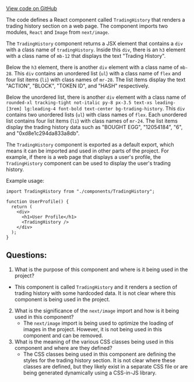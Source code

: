 [View code on GitHub](zoo-labs/zoo/blob/master/core/src/sections/my-nft/TradingHistory.tsx)

The code defines a React component called `TradingHistory` that renders a trading history section on a web page. The component imports two modules, `React` and `Image` from `next/image`. 

The `TradingHistory` component returns a JSX element that contains a `div` with a class name of `tradingHistory`. Inside this `div`, there is an `h3` element with a class name of `mb-12` that displays the text "Trading History". 

Below the `h3` element, there is another `div` element with a class name of `mb-28`. This `div` contains an unordered list (`ul`) with a class name of `flex` and four list items (`li`) with class names of `mr-28`. The list items display the text "ACTION", "BLOCK", "TOKEN ID", and "HASH" respectively. 

Below the unordered list, there is another `div` element with a class name of `rounded-xl tracking-tight not-italic py-8 px-3.5 text-xs leading-[3rem] lg:leading-4 font-bold text-center bg-trading-history`. This `div` contains two unordered lists (`ul`) with class names of `flex`. Each unordered list contains four list items (`li`) with class names of `mr-24`. The list items display the trading history data such as "BOUGHT EGG", "12054184", "6", and "0xd8e1c294da833a8db". 

The `TradingHistory` component is exported as a default export, which means it can be imported and used in other parts of the project. For example, if there is a web page that displays a user's profile, the `TradingHistory` component can be used to display the user's trading history. 

Example usage:

```
import TradingHistory from "./components/TradingHistory";

function UserProfile() {
  return (
    <div>
      <h1>User Profile</h1>
      <TradingHistory />
    </div>
  );
}
```
## Questions: 
 1. What is the purpose of this component and where is it being used in the project?
   - This component is called `TradingHistory` and it renders a section of trading history with some hardcoded data. It is not clear where this component is being used in the project.
2. What is the significance of the `next/image` import and how is it being used in this component?
   - The `next/image` import is being used to optimize the loading of images in the project. However, it is not being used in this component and can be removed.
3. What is the meaning of the various CSS classes being used in this component and where are they defined?
   - The CSS classes being used in this component are defining the styles for the trading history section. It is not clear where these classes are defined, but they likely exist in a separate CSS file or are being generated dynamically using a CSS-in-JS library.